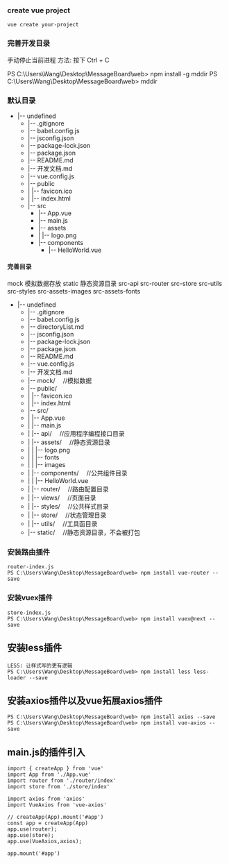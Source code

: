 ### create vue project
```
vue create your-project
```

### 完善开发目录

手动停止当前进程
方法: 按下 Ctrl + C

PS C:\Users\Wang\Desktop\MessageBoard\web> npm install -g mddir
PS C:\Users\Wang\Desktop\MessageBoard\web> mddir

### 默认目录

* |-- undefined
    * |-- .gitignore
    * |-- babel.config.js
    * |-- jsconfig.json
    * |-- package-lock.json
    * |-- package.json
    * |-- README.md
    * |-- 开发文档.md
    * |-- vue.config.js
    * |-- public
    * |   |-- favicon.ico
    * |   |-- index.html
    * |-- src
        * |-- App.vue
        * |-- main.js
        * |-- assets
        * |   |-- logo.png
        * |-- components
            * |-- HelloWorld.vue

#### 完善目录
mock 模拟数据存放
static 静态资源目录
src-api
src-router
src-store
src-utils
src-styles
src-assets-images
src-assets-fonts

* |-- undefined
    * |-- .gitignore
    * |-- babel.config.js
    * |-- directoryList.md
    * |-- jsconfig.json
    * |-- package-lock.json
    * |-- package.json
    * |-- README.md
    * |-- vue.config.js
    * |-- 开发文档.md
    * |-- mock/                       &emsp;//模拟数据
    * |-- public/
    * |   |-- favicon.ico
    * |   |-- index.html
    * |-- src/
    * |   |-- App.vue
    * |   |-- main.js     
    * |   |-- api/                    &emsp;//应用程序编程接口目录
    * |   |-- assets/                 &emsp;//静态资源目录
    * |   |   |-- logo.png
    * |   |   |-- fonts
    * |   |   |-- images
    * |   |-- components/             &emsp;//公共组件目录
    * |   |   |-- HelloWorld.vue
    * |   |-- router/                 &emsp;//路由配置目录
    * |   |-- views/                  &emsp;//页面目录
    * |   |-- styles/                 &emsp;//公共样式目录
    * |   |-- store/                  &emsp;//状态管理目录  
    * |   |-- utils/                  &emsp;//工具函目录
    * |-- static/                     &emsp;//静态资源目录，不会被打包

### 安装路由插件
```
router-index.js
PS C:\Users\Wang\Desktop\MessageBoard\web> npm install vue-router --save
```

### 安装vuex插件
```
store-index.js
PS C:\Users\Wang\Desktop\MessageBoard\web> npm install vuex@next --save
```

## 安装less插件
```
LESS: 让样式写的更有逻辑
PS C:\Users\Wang\Desktop\MessageBoard\web> npm install less less-loader --save
```

## 安装axios插件以及vue拓展axios插件
```
PS C:\Users\Wang\Desktop\MessageBoard\web> npm install axios --save
PS C:\Users\Wang\Desktop\MessageBoard\web> npm install vue-axios --save
```

## main.js的插件引入
```
import { createApp } from 'vue'
import App from './App.vue'
import router from './router/index'
import store from './store/index'

import axios from 'axios'
import VueAxios from 'vue-axios'

// createApp(App).mount('#app')
const app = createApp(App)
app.use(router);
app.use(store);
app.use(VueAxios,axios);

app.mount('#app')
```
